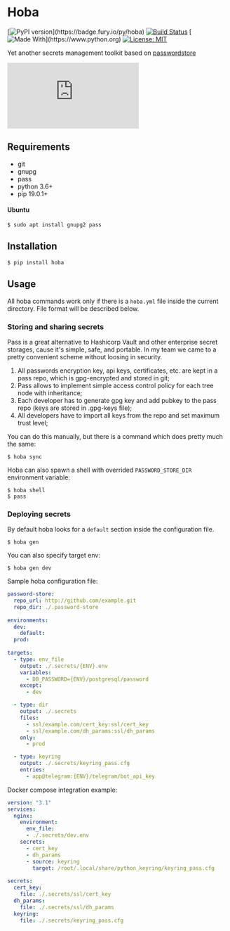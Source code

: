 # Hoba


[![PyPI version](https://badge.fury.io/py/hoba.svg?)](https://badge.fury.io/py/hoba)
[![Build Status](https://travis-ci.org/m-kus/hoba.svg?branch=master)](https://travis-ci.org/m-kus/hoba)
[![Made With](https://img.shields.io/badge/made%20with-python-blue.svg?)](https://www.python.org)
[![License: MIT](https://img.shields.io/badge/License-MIT-yellow.svg)](https://opensource.org/licenses/MIT)

Yet another secrets management toolkit based on [passwordstore](https://www.passwordstore.org/)

![hoba](http://memesmix.net/media/download.php?meme=weqlu4)


## Requirements

* git
* gnupg
* pass
* python 3.6+
* pip 19.0.1+

#### Ubuntu
```
$ sudo apt install gnupg2 pass
```

## Installation

```
$ pip install hoba
```

## Usage

All hoba commands work only if there is a ```hoba.yml``` file inside the current directory. File format will be described below.

### Storing and sharing secrets

Pass is a great alternative to Hashicorp Vault and other enterprise secret storages, cause it's simple, safe, and portable. In my team we came to a pretty convenient scheme without loosing in security.

1. All passwords encryption key, api keys, certificates, etc. are kept in a pass repo, which is gpg-encrypted and stored in git;
2. Pass allows to implement simple access control policy for each tree node with inheritance;
3. Each developer has to generate gpg key and add pubkey to the pass repo (keys are stored in .gpg-keys file);
4. All developers have to import all keys from the repo and set maximum trust level;

You can do this manually, but there is a command which does pretty much the same:

```
$ hoba sync
```

Hoba can also spawn a shell with overrided `PASSWORD_STORE_DIR` environment variable:

```
$ hoba shell
$ pass
```

### Deploying secrets

By default hoba looks for a ```default``` section inside the configuration file.

```
$ hoba gen
```

You can also specify target env:

```
$ hoba gen dev
```

Sample hoba configuration file:

```yaml
password-store:
  repo_url: http://github.com/example.git
  repo_dir: ./.password-store
  
environments:
  dev:
    default:
  prod:
  
targets:
  - type: env_file
    output: ./.secrets/{ENV}.env
    variables:
      - DB_PASSWORD={ENV}/postgresql/password
    except:
      - dev

  - type: dir
    output: ./.secrets
    files:
      - ssl/example.com/cert_key:ssl/cert_key
      - ssl/example.com/dh_params:ssl/dh_params
    only:
      - prod

  - type: keyring
    output: ./.secrets/keyring_pass.cfg
    entries:
      - app@telegram:{ENV}/telegram/bot_api_key
```

Docker compose integration example:

```yaml
version: "3.1"
services:
  nginx:
    environment:
      env_file:
      - ./.secrets/dev.env
    secrets:
      - cert_key
      - dh_params
      - source: keyring
        target: /root/.local/share/python_keyring/keyring_pass.cfg
    
secrets:
  cert_key:
    file: ./.secrets/ssl/cert_key
  dh_params:
    file: ./.secrets/ssl/dh_params
  keyring:
    file: ./.secrets/keyring_pass.cfg
```

